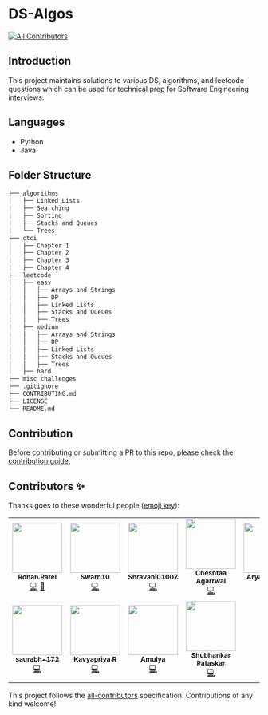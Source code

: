 # DS-Algos
<!-- ALL-CONTRIBUTORS-BADGE:START - Do not remove or modify this section -->
[![All Contributors](https://img.shields.io/badge/all_contributors-11-orange.svg?style=flat-square)](#contributors-)
<!-- ALL-CONTRIBUTORS-BADGE:END -->

## Introduction

This project maintains solutions to various DS, algorithms, and leetcode questions which can be used for technical prep for Software Engineering interviews.

## Languages

- Python
- Java

## Folder Structure

```bash
├── algorithms
│   ├── Linked Lists
│   ├── Searching
│   ├── Sorting
│   ├── Stacks and Queues
│   └── Trees
├── ctci
│   ├── Chapter 1
│   ├── Chapter 2
│   ├── Chapter 3
│   ├── Chapter 4
├── leetcode
│   ├── easy
│   │   ├── Arrays and Strings
│   │   ├── DP
│   │   ├── Linked Lists
│   │   ├── Stacks and Queues
│   │   ├── Trees
│   ├── medium
│   │   ├── Arrays and Strings
│   │   ├── DP
│   │   ├── Linked Lists
│   │   ├── Stacks and Queues
│   │   ├── Trees
│   ├── hard
├── misc challenges
├── .gitignore
├── CONTRIBUTING.md
├── LICENSE
└── README.md
```

## Contribution

Before contributing or submitting a PR to this repo, please check the [contribution guide](./CONTRIBUTING.md).

## Contributors ✨

Thanks goes to these wonderful people ([emoji key](https://allcontributors.org/docs/en/emoji-key)):

<!-- ALL-CONTRIBUTORS-LIST:START - Do not remove or modify this section -->
<!-- prettier-ignore-start -->
<!-- markdownlint-disable -->
<table>
  <tr>
    <td align="center"><a href="http://rohanpatel.xyz"><img src="https://avatars1.githubusercontent.com/u/23509745?v=4" width="100px;" alt=""/><br /><sub><b>Rohan Patel</b></sub></a><br /><a href="https://github.com/rohan8594/DS-Algos/commits?author=rohan8594" title="Code">💻</a> <a href="#maintenance-rohan8594" title="Maintenance">🚧</a></td>
    <td align="center"><a href="https://github.com/Swarn10"><img src="https://avatars2.githubusercontent.com/u/54739905?v=4" width="100px;" alt=""/><br /><sub><b>Swarn10</b></sub></a><br /><a href="https://github.com/rohan8594/DS-Algos/commits?author=Swarn10" title="Code">💻</a></td>
    <td align="center"><a href="https://github.com/Shravani01007"><img src="https://avatars3.githubusercontent.com/u/65064063?v=4" width="100px;" alt=""/><br /><sub><b>Shravani01007</b></sub></a><br /><a href="https://github.com/rohan8594/DS-Algos/commits?author=Shravani01007" title="Code">💻</a></td>
    <td align="center"><a href="https://github.com/cheshtaaagarrwal"><img src="https://avatars0.githubusercontent.com/u/56514142?v=4" width="100px;" alt=""/><br /><sub><b>Cheshtaa Agarrwal</b></sub></a><br /><a href="https://github.com/rohan8594/DS-Algos/commits?author=cheshtaaagarrwal" title="Code">💻</a></td>
    <td align="center"><a href="https://github.com/AryashDubey"><img src="https://avatars3.githubusercontent.com/u/70095055?v=4" width="100px;" alt=""/><br /><sub><b>AryashDubey</b></sub></a><br /><a href="https://github.com/rohan8594/DS-Algos/commits?author=AryashDubey" title="Code">💻</a></td>
    <td align="center"><a href="https://github.com/shubham2704"><img src="https://avatars2.githubusercontent.com/u/40126673?v=4" width="100px;" alt=""/><br /><sub><b>Shubham Goswami</b></sub></a><br /><a href="https://github.com/rohan8594/DS-Algos/commits?author=shubham2704" title="Code">💻</a></td>
    <td align="center"><a href="https://github.com/dhsgisc"><img src="https://avatars1.githubusercontent.com/u/175011?v=4" width="100px;" alt=""/><br /><sub><b>Gi Soong Chee</b></sub></a><br /><a href="https://github.com/rohan8594/DS-Algos/commits?author=dhsgisc" title="Code">💻</a></td>
  </tr>
  <tr>
    <td align="center"><a href="https://github.com/saurabh-172"><img src="https://avatars1.githubusercontent.com/u/56040579?v=4" width="100px;" alt=""/><br /><sub><b>saurabh-172</b></sub></a><br /><a href="https://github.com/rohan8594/DS-Algos/commits?author=saurabh-172" title="Code">💻</a></td>
    <td align="center"><a href="https://github.com/Kavyapriyakp"><img src="https://avatars2.githubusercontent.com/u/54388796?v=4" width="100px;" alt=""/><br /><sub><b>Kavyapriya R</b></sub></a><br /><a href="https://github.com/rohan8594/DS-Algos/commits?author=Kavyapriyakp" title="Code">💻</a></td>
    <td align="center"><a href="http://amulyadixit07@gmail.com"><img src="https://avatars0.githubusercontent.com/u/66437295?v=4" width="100px;" alt=""/><br /><sub><b>Amulya</b></sub></a><br /><a href="https://github.com/rohan8594/DS-Algos/commits?author=Amulya-coder" title="Code">💻</a></td>
    <td align="center"><a href="https://github.com/shubhankarpataskar"><img src="https://avatars2.githubusercontent.com/u/34801128?v=4" width="100px;" alt=""/><br /><sub><b>Shubhankar Pataskar</b></sub></a><br /><a href="https://github.com/rohan8594/DS-Algos/commits?author=shubhankarpataskar" title="Code">💻</a></td>
  </tr>
</table>

<!-- markdownlint-enable -->
<!-- prettier-ignore-end -->
<!-- ALL-CONTRIBUTORS-LIST:END -->

This project follows the [all-contributors](https://github.com/all-contributors/all-contributors) specification. Contributions of any kind welcome!
